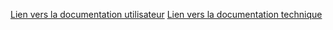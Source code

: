 
[Lien vers la documentation utilisateur](https://rawgit.com/Routhred/Documentation_compteur_fruits/main/developpeur/index.html)
[Lien vers la documentation technique](../directory/article-name.md)